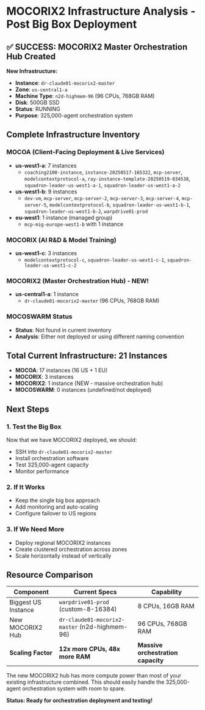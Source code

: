 # MOCORIX2 Infrastructure Analysis - Post Big Box Deployment

## ✅ SUCCESS: MOCORIX2 Master Orchestration Hub Created

**New Infrastructure:**
- **Instance**: `dr-claude01-mocorix2-master`
- **Zone**: `us-central1-a` 
- **Machine Type**: `n2d-highmem-96` (96 CPUs, 768GB RAM)
- **Disk**: 500GB SSD
- **Status**: RUNNING
- **Purpose**: 325,000-agent orchestration system

## Complete Infrastructure Inventory

### MOCOA (Client-Facing Deployment & Live Services)
- **us-west1-a**: 7 instances
  - `coaching2100-instance`, `instance-20250517-165322`, `mcp-server`, `modelcontextprotocol-a`, `ray-instance-template-20250519-034538`, `squadron-leader-us-west1-a-1`, `squadron-leader-us-west1-a-2`
- **us-west1-b**: 9 instances  
  - `dev-vm`, `mcp-server`, `mcp-server-2`, `mcp-server-3`, `mcp-server-4`, `mcp-server-5`, `modelcontextprotocol-b`, `squadron-leader-us-west1-b-1`, `squadron-leader-us-west1-b-2`, `warpdrive01-prod`
- **eu-west1**: 1 instance (managed group)
  - `mcp-mig-europe-west1-b` with 1 instance

### MOCORIX (AI R&D & Model Training)
- **us-west1-c**: 3 instances
  - `modelcontextprotocol-c`, `squadron-leader-us-west1-c-1`, `squadron-leader-us-west1-c-2`

### MOCORIX2 (Master Orchestration Hub) - NEW!
- **us-central1-a**: 1 instance
  - `dr-claude01-mocorix2-master` (96 CPUs, 768GB RAM)

### MOCOSWARM Status
- **Status**: Not found in current inventory
- **Analysis**: Either not deployed or using different naming convention

## Total Current Infrastructure: 21 Instances
- **MOCOA**: 17 instances (16 US + 1 EU)
- **MOCORIX**: 3 instances 
- **MOCORIX2**: 1 instance (NEW - massive orchestration hub)
- **MOCOSWARM**: 0 instances (undefined/not deployed)

## Next Steps

### 1. Test the Big Box
Now that we have MOCORIX2 deployed, we should:
- SSH into `dr-claude01-mocorix2-master`
- Install orchestration software
- Test 325,000-agent capacity
- Monitor performance

### 2. If It Works
- Keep the single big box approach
- Add monitoring and auto-scaling
- Configure failover to US regions

### 3. If We Need More
- Deploy regional MOCORIX2 instances
- Create clustered orchestration across zones
- Scale horizontally instead of vertically

## Resource Comparison

| Component | Current Specs | Capability |
|-----------|---------------|------------|
| Biggest US Instance | `warpdrive01-prod` (custom-8-16384) | 8 CPUs, 16GB RAM |
| New MOCORIX2 Hub | `dr-claude01-mocorix2-master` (n2d-highmem-96) | 96 CPUs, 768GB RAM |
| **Scaling Factor** | **12x more CPUs, 48x more RAM** | **Massive orchestration capacity** |

The new MOCORIX2 hub has more compute power than most of your existing infrastructure combined. This should easily handle the 325,000-agent orchestration system with room to spare.

**Status: Ready for orchestration deployment and testing!**

